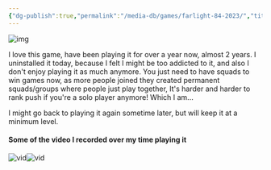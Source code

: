 ```yaml
---
{"dg-publish":true,"permalink":"/media-db/games/farlight-84-2023/","title":"Farlight 84","tags":["mediaDB/game"]}
---
```


![img](https://cdn.akamai.steamstatic.com/steam/apps/1928420/header.jpg?t=1695292364)

I love this game, have been playing it for over a year now, almost 2 years.
I uninstalled it today, because I felt I might be too addicted to it, and also I don't enjoy playing it as much anymore. You just need to have squads to win games now, as more people joined they created permanent squads/groups where people just play together, It's harder and harder to rank push if you're a solo player anymore! Which I am...

I might go back to playing it again sometime later, but will keep it at a minimum level.

#### Some of the video I recorded over my time playing it
![vid](https://www.youtube.com/watch?v=FpojHn-6hrU)![vid](https://www.youtube.com/watch?v=k4LjvdW_syg)